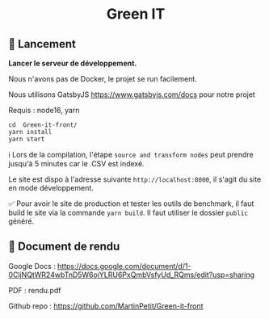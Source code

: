 <h1 align="center">
  Green IT 
</h1>

## 🚀 Lancement

**Lancer le serveur de développement.**

Nous n'avons pas de Docker, le projet se run facilement.

Nous utilisons GatsbyJS https://www.gatsbyjs.com/docs pour notre projet

Requis : node16, yarn

    cd  Green-it-front/
    yarn install
    yarn start

ℹ️ Lors de la compilation, l'étape ```source and transform nodes``` peut prendre jusqu'à 5 minutes car le .CSV est indexé.

   Le site est dispo à l'adresse suivante `http://localhost:8000`, il s'agit du site en mode développement.

✅ Pour avoir le site de production et tester les outils de benchmark, il faut build le site via la commande ```yarn build```. Il faut utiliser le dossier ```public``` généré. 


## 🧐 Document de rendu

Google Docs : https://docs.google.com/document/d/1-0CljNQtWR24wbTnD5W6oiYLRU6PxQmbVsfyUd_RQms/edit?usp=sharing
    
PDF : rendu.pdf

Github repo : https://github.com/MartinPetit/Green-it-front


